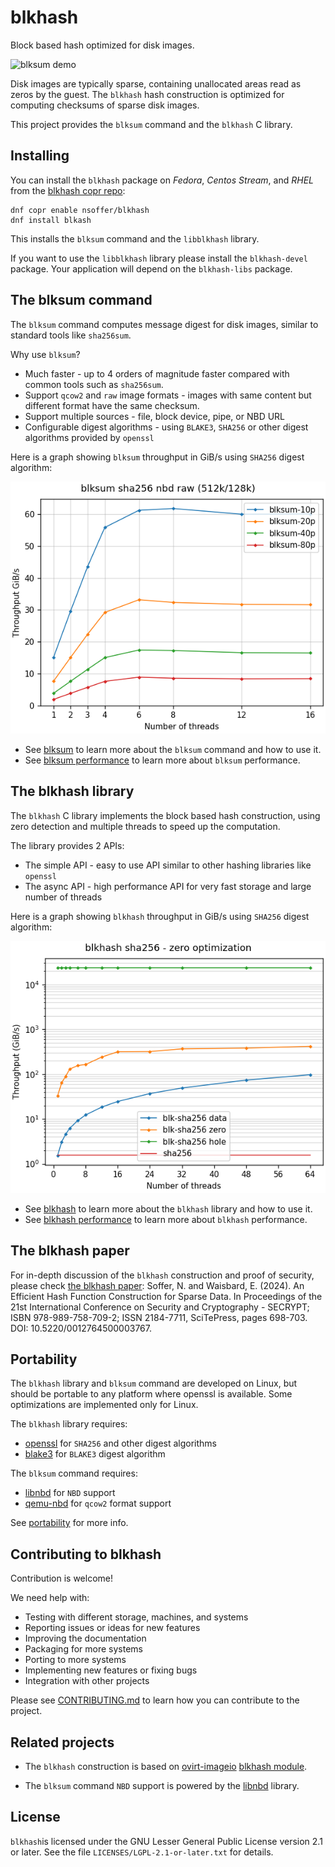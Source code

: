 <!--
SPDX-FileCopyrightText: Red Hat Inc
SPDX-License-Identifier: LGPL-2.1-or-later
-->

# blkhash

Block based hash optimized for disk images.

![blksum demo](https://i.imgur.com/FXifrxt.gif)

Disk images are typically sparse, containing unallocated areas read as
zeros by the guest. The `blkhash` hash construction is optimized for
computing checksums of sparse disk images.

This project provides the `blksum` command and the `blkhash` C library.

## Installing

You can install the `blkhash` package on *Fedora*, *Centos Stream*, and
*RHEL* from the
[blkhash copr repo](https://copr.fedorainfracloud.org/coprs/nsoffer/blkhash/):

    dnf copr enable nsoffer/blkhash
    dnf install blkash

This installs the `blksum` command and the `libblkhash` library.

If you want to use the `libblkhash` library please install the
`blkhash-devel` package. Your application will depend on the
`blkhash-libs` package.

## The blksum command

The `blksum` command computes message digest for disk images, similar to
standard tools like `sha256sum`.

Why use `blksum`?

- Much faster - up to 4 orders of magnitude faster compared with common
  tools such as `sha256sum`.
- Support `qcow2` and `raw` image formats - images with same content
  but different format have the same checksum.
- Support multiple sources - file, block device, pipe, or NBD URL
- Configurable digest algorithms - using `BLAKE3`, `SHA256` or other
  digest algorithms provided by `openssl`

Here is a graph showing `blksum` throughput in GiB/s using `SHA256`
digest algorithm:

![blksum performance](media/blksum-sha256-nbd-raw-r512k-b128k.png)

- See [blksum](docs/blksum.md) to learn more about the `blksum`
  command and how to use it.
- See [blksum performance](docs/blksum-performance.md) to learn more
  about `blksum` performance.

## The blkhash library

The `blkhash` C library implements the block based hash construction, using
zero detection and multiple threads to speed up the computation.

The library provides 2 APIs:

- The simple API - easy to use API similar to other hashing libraries
  like `openssl`
- The async API - high performance API for very fast storage and large
  number of threads

Here is a graph showing `blkhash` throughput in GiB/s using `SHA256`
digest algorithm:

![blkhash performance](media/zero-optimization-sha256-r1m-b512k-gips.png)

- See [blkhash](docs/blkhash.md) to learn more about the `blkhash`
  library and how to use it.
- See [blkhash performance](docs/blkhash-performance.md) to learn more
  about `blkhash` performance.

## The blkhash paper

For in-depth discussion of the `blkhash` construction and proof of
security, please check
[the blkhash paper](https://www.scitepress.org/PublicationsDetail.aspx?ID=PbV0U1TDO90=):
Soffer, N. and Waisbard, E.  (2024). An Efficient Hash Function
Construction for Sparse Data. In Proceedings of the 21st International
Conference on Security and Cryptography - SECRYPT; ISBN
978-989-758-709-2; ISSN 2184-7711, SciTePress, pages 698-703. DOI:
10.5220/0012764500003767.

## Portability

The `blkhash` library and `blksum` command are developed on Linux, but
should be portable to any platform where openssl is available. Some
optimizations are implemented only for Linux.

The `blkhash` library requires:
- [openssl](https://www.openssl.org/) for `SHA256` and other digest
  algorithms
- [blake3](https://github.com/BLAKE3-team/BLAKE3/) for `BLAKE3` digest
algorithm

The `blksum` command requires:
- [libnbd](https://libguestfs.org/libnbd.3.html) for `NBD` support
- [qemu-nbd](https://www.qemu.org/docs/master/tools/qemu-nbd.html) for
`qcow2` format support

See [portability](docs/portability.md) for more info.

## Contributing to blkhash

Contribution is welcome!

We need help with:

- Testing with different storage, machines, and systems
- Reporting issues or ideas for new features
- Improving the documentation
- Packaging for more systems
- Porting to more systems
- Implementing new features or fixing bugs
- Integration with other projects

Please see [CONTRIBUTING.md](CONTRIBUTING.md) to learn how you can
contribute to the project.

## Related projects

- The `blkhash` construction is based on
  [ovirt-imageio](https://github.com/oVirt/ovirt-imageio)
  [blkhash module](https://github.com/oVirt/ovirt-imageio/blob/master/ovirt_imageio/_internal/blkhash.py).

- The `blksum` command `NBD` support is powered by the
  [libnbd](https://gitlab.com/nbdkit/libnbd/) library.

## License

`blkhash`is licensed under the GNU Lesser General Public License version
2.1 or later. See the file `LICENSES/LGPL-2.1-or-later.txt` for details.
